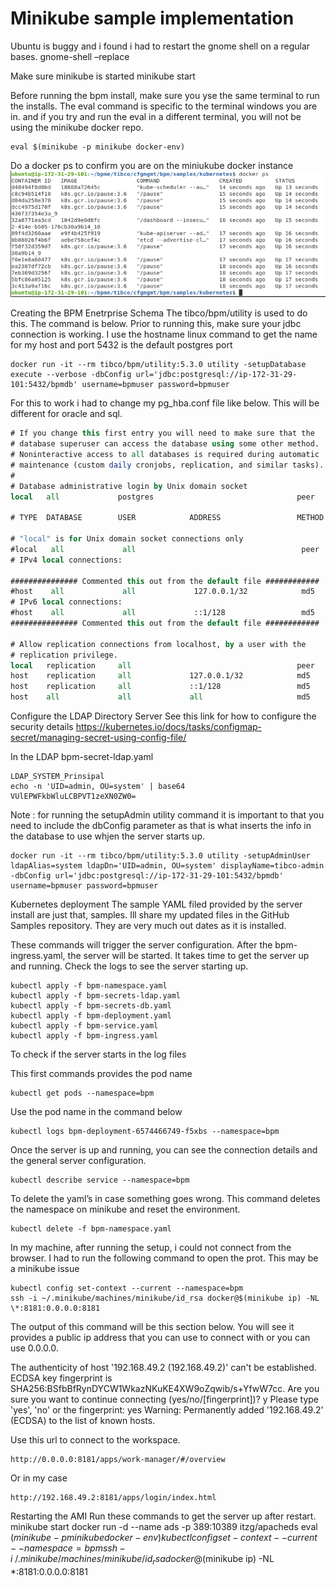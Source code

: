 # Minikube sample implementation

Ubuntu is buggy and i found i had to restart the gnome shell on a regular bases.
gnome-shell –replace

Make sure minikube is started
minikube start

Before running the bpm install, make sure you yse the same terminal to run the installs. The eval command is specific to the terminal windows you are in. and if you try and run the eval in a different terminal, you will not be using the minikube docker repo.
```
eval $(minikube -p minikube docker-env)
```
Do a docker ps to confirm you are on the miniukube docker instance
![ ](images/2022-07-28_08-11-32.png)


Creating the BPM Enetrprise Schema 
The tibco/bpm/utility is used to do this. The command is below. Prior to running this, make sure your jdbc connection is working. I use the hostname linux command to get the name for my host and port 5432 is the default postgres port

```
docker run -it --rm tibco/bpm/utility:5.3.0 utility -setupDatabase execute --verbose -dbConfig url='jdbc:postgresql://ip-172-31-29-101:5432/bpmdb' username=bpmuser password=bpmuser
```
For this to work i had to change my pg_hba.conf file like below. This will be different for oracle and sql.


```DO NOT DISABLE!
# If you change this first entry you will need to make sure that the
# database superuser can access the database using some other method.
# Noninteractive access to all databases is required during automatic
# maintenance (custom daily cronjobs, replication, and similar tasks).
#
# Database administrative login by Unix domain socket
local   all             postgres                                peer

# TYPE  DATABASE        USER            ADDRESS                 METHOD

# "local" is for Unix domain socket connections only
#local   all             all                                     peer
# IPv4 local connections:

############### Commented this out from the default file ############
#host    all             all             127.0.0.1/32            md5
# IPv6 local connections:
#host    all             all             ::1/128                 md5
############### Commented this out from the default file ############

# Allow replication connections from localhost, by a user with the
# replication privilege.
local   replication     all                                     peer
host    replication     all             127.0.0.1/32            md5
host    replication     all             ::1/128                 md5
host	all		        all		        all		                md5
```

Configure the LDAP Directory Server
See this link for how to configure the security details
https://kubernetes.io/docs/tasks/configmap-secret/managing-secret-using-config-file/

In the LDAP bpm-secret-ldap.yaml
```
LDAP_SYSTEM_Prinsipal
echo -n 'UID=admin, OU=system' | base64
VUlEPWFkbWluLCBPVT1zeXN0ZW0=
```

Note : for running the setupAdmin utility command it is important to that you need to include the dbConfig parameter as that is what inserts the info in the database to use whjen the server starts up.
```
docker run -it --rm tibco/bpm/utility:5.3.0 utility -setupAdminUser ldapAlias=system ldapDn='UID=admin, OU=system' displayName=tibco-admin -dbConfig url='jdbc:postgresql://ip-172-31-29-101:5432/bpmdb' username=bpmuser password=bpmuser
```

Kubernetes deployment
The sample YAML filed provided by the server install are just that, samples. Ill share my updated files in the GitHub Samples repository. They are very much out dates as it is installed. 

These commands will trigger the server configuration. After the bpm-ingress.yaml, the server will be started. It takes time to get the server up and running. Check the logs to see the server starting up.

```
kubectl apply -f bpm-namespace.yaml
kubectl apply -f bpm-secrets-ldap.yaml
kubectl apply -f bpm-secrets-db.yaml
kubectl apply -f bpm-deployment.yaml
kubectl apply -f bpm-service.yaml
kubectl apply -f bpm-ingress.yaml
```

To check if the server starts in the log files

This first commands provides the pod name
```
kubectl get pods --namespace=bpm
```
Use the pod name in the command below

```
kubectl logs bpm-deployment-6574466749-f5xbs --namespace=bpm
```

Once the server is up and running, you can see the connection details and the general server configuration.
```
kubectl describe service --namespace=bpm
```

To delete the yaml’s in case something goes wrong. This command deletes the namespace on minikube and reset the environment. 
```
kubectl delete -f bpm-namespace.yaml
```

In my machine, after running the setup, i could not connect from the browser. I had to run the following command to open the prot. This may be a minikube issue

```
kubectl config set-context --current --namespace=bpm
ssh -i ~/.minikube/machines/minikube/id_rsa docker@$(minikube ip) -NL \*:8181:0.0.0.0:8181
```

The output of this command will be this section below. You will see it provides a public ip address that you can use to connect with or you can use 0.0.0.0.
 
The authenticity of host '192.168.49.2 (192.168.49.2)' can't be established.
ECDSA key fingerprint is SHA256:BSfbBfRynDYCW1WkazNKuKE4XW9oZqwib/s+YfwW7cc.
Are you sure you want to continue connecting (yes/no/[fingerprint])? y
Please type 'yes', 'no' or the fingerprint: yes
Warning: Permanently added '192.168.49.2' (ECDSA) to the list of known hosts.

Use this url to connect to the workspace.
```
http://0.0.0.0:8181/apps/work-manager/#/overview
```
Or in my case 
```
http://192.168.49.2:8181/apps/login/index.html
```
Restarting the AMI 
Run these commands to get the server up after restart.
minikube start
docker run -d --name ads -p 389:10389 itzg/apacheds
eval $(minikube -p minikube docker-env)
kubectl config set-context --current --namespace=bpm
ssh -i ~/.minikube/machines/minikube/id_rsa docker@$(minikube ip) -NL \*:8181:0.0.0.0:8181
